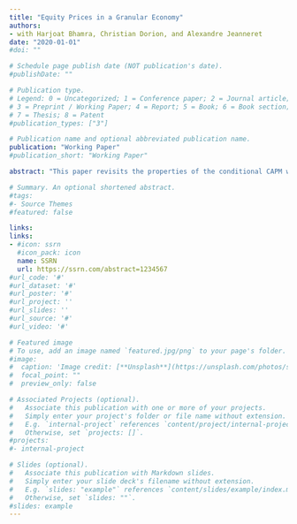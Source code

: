 ```yaml
---
title: "Equity Prices in a Granular Economy"
authors:  
- with Harjoat Bhamra, Christian Dorion, and Alexandre Jeanneret
date: "2020-01-01"
#doi: ""

# Schedule page publish date (NOT publication's date).
#publishDate: ""

# Publication type.
# Legend: 0 = Uncategorized; 1 = Conference paper; 2 = Journal article;
# 3 = Preprint / Working Paper; 4 = Report; 5 = Book; 6 = Book section;
# 7 = Thesis; 8 = Patent
#publication_types: ["3"]

# Publication name and optional abbreviated publication name.
publication: "Working Paper"
#publication_short: "Working Paper"

abstract: "This paper revisits the properties of the conditional CAPM when the economy is granular. When some firms are more like ’grains’ than atoms, shocks to such firms are not diversified away. When a large firm becomes larger, the economy becomes more granular, as the large firm represents a greater share of the market. This increase in granularity translates into a higher cross-sectional difference in equity betas, which reduces the slope of the Security Market Line (SML). We provide empirical support for the negative relation between the slope of the SML and various granularity measures from the U.S. equity market. When granularity decreases, portfolio betas are strongly and positively related to average equity returns. In contrast, the relation turns negative when granularity increases, thereby explaining the relatively ’flat’ SML observed unconditionally."

# Summary. An optional shortened abstract.
#tags:
#- Source Themes
#featured: false

links:
links:
- #icon: ssrn
  #icon_pack: icon
  name: SSRN
  url: https://ssrn.com/abstract=1234567
#url_code: '#'
#url_dataset: '#'
#url_poster: '#'
#url_project: ''
#url_slides: ''
#url_source: '#'
#url_video: '#'

# Featured image
# To use, add an image named `featured.jpg/png` to your page's folder.
#image:
#  caption: 'Image credit: [**Unsplash**](https://unsplash.com/photos/s9CC2SKySJM)'
#  focal_point: ""
#  preview_only: false

# Associated Projects (optional).
#   Associate this publication with one or more of your projects.
#   Simply enter your project's folder or file name without extension.
#   E.g. `internal-project` references `content/project/internal-project/index.md`.
#   Otherwise, set `projects: []`.
#projects:
#- internal-project

# Slides (optional).
#   Associate this publication with Markdown slides.
#   Simply enter your slide deck's filename without extension.
#   E.g. `slides: "example"` references `content/slides/example/index.md`.
#   Otherwise, set `slides: ""`.
#slides: example
---
```

